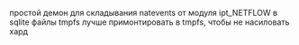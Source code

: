 простой демон для складывания natevents от модуля ipt_NETFLOW в sqlite файлы
tmpfs лучше примонтировать в tmpfs, чтобы не насиловать хард
